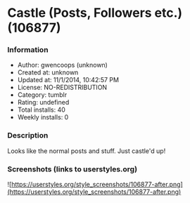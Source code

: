 # Castle (Posts, Followers etc.) (106877)

### Information
- Author: gwencoops (unknown)
- Created at: unknown
- Updated at: 11/1/2014, 10:42:57 PM
- License: NO-REDISTRIBUTION
- Category: tumblr
- Rating: undefined
- Total installs: 40
- Weekly installs: 0


### Description
Looks like the normal posts and stuff. Just castle'd up!


### Screenshots (links to userstyles.org)
![https://userstyles.org/style_screenshots/106877-after.png](https://userstyles.org/style_screenshots/106877-after.png)


